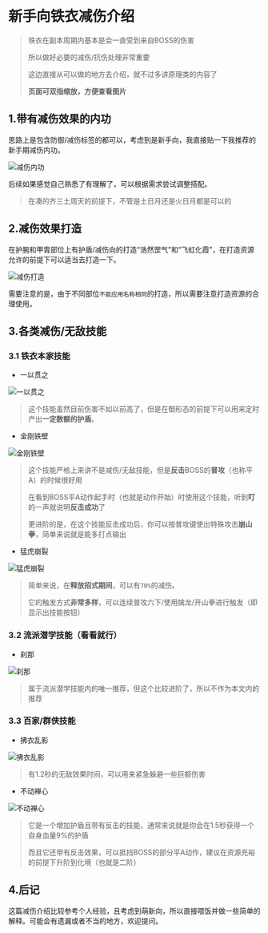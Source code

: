 # 新手向铁衣减伤介绍

> 铁衣在副本周期内基本是会一直受到来自BOSS的伤害
> 
> 所以做好必要的减伤/抗伤处理非常重要
> 
> 这边直接从可以做的地方去介绍，就不过多讲原理类的内容了
> 
> **页面可双指缩放，方便查看图片**

## 1.带有减伤效果的内功

思路上是包含防御/减伤标签的都可以，考虑到是新手向，我直接贴一下我推荐的新手期减伤内功。

![减伤内功](../../picture/decreaseDamage_pic001.jpg)

后续如果感觉自己熟悉了有理解了，可以根据需求尝试调整搭配。

> 在凑的齐三土周天的前提下，不管是土日月还是火日月都是可以的

## 2.减伤效果打造

在护腕和甲胄部位上有护盾/减伤向的打造“浩然罡气”和“飞虹化霞”，在打造资源允许的前提下可以适当去打造一下。

![减伤打造](../../picture/decreaseDamage_pic002.png)

需要注意的是，由于不同部位`不能应用名称相同`的打造，所以需要注意打造资源的合理使用。

## 3.各类减伤/无敌技能

### 3.1 铁衣本家技能

* 一以贯之

![一以贯之](../../picture/decreaseDamage_003.png)

> 这个技能虽然目前伤害不如以前高了，但是在御形态的前提下可以用来定时产出**一定数额的护盾**。

* 金刚铁壁

![金刚铁壁](../../picture/decreaseDamage_pic004.png)

> 这个技能严格上来讲不是减伤/无敌技能，但是**反击**BOSS的**普攻**（也称平A）的时候很好用
> 
> 在看到BOSS平A动作起手时（也就是动作开始）时使用这个技能，听到**叮**的一声就说明**反击成功**了
> 
> 更进阶的是，在这个技能反击成功后，你可以按普攻键使出特殊攻击**崩山拳**，简单来说就是能多打点输出

* 猛虎崩裂

![猛虎崩裂](../../picture/decreaseDamage_pic005.png)

> 简单来说，在**释放招式期间**，可以有`70%`的减伤。
> 
> 它的触发方式**非常多样**，可以连续普攻六下/使用擒龙/开山拳进行触发（即显示出技能按钮）

### 3.2 流派潜学技能（看看就行）

* 刹那

![刹那](../../picture/decreaseDamage_pic006.png)

> 属于流派潜学技能内的唯一推荐，但这个比较进阶了，所以不作为本文内的推荐


### 3.3 百家/群侠技能

* 拂衣乱影

![拂衣乱影](../../picture/decreaseDamage_pic007.png)

> 有1.2秒的无敌效果时间，可以用来紧急躲避一些巨额伤害

* 不动禅心

![不动禅心](../../picture/decreaseDamage_pic008.png)

> 它是一个增加护盾且带有反击的技能，通常来说就是你会在1.5秒获得一个自身血量9%的护盾
> 
> 而且它还带有反击效果，可以抵挡BOSS的部分平A动作，建议在资源充裕的前提下升阶到化境（也就是二阶）


## 4.后记

这篇减伤介绍比较参考个人经验，且考虑到萌新向，所以直接喂饭并做一些简单的解释。可能会有遗漏或者不当的地方，欢迎提问。